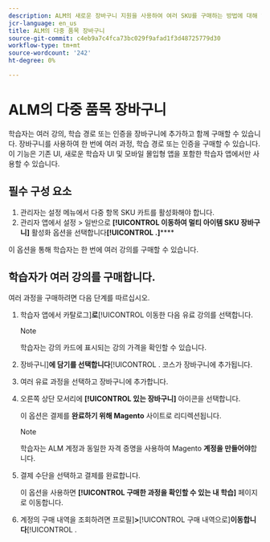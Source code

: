 ```yaml
---
description: ALM의 새로운 장바구니 지원을 사용하여 여러 SKU를 구매하는 방법에 대해 알아보십시오.
jcr-language: en_us
title: ALM의 다중 품목 장바구니
source-git-commit: c4eb9a7c4fca73bc029f9afad1f3d48725779d30
workflow-type: tm+mt
source-wordcount: '242'
ht-degree: 0%

---
```



# ALM의 다중 품목 장바구니

학습자는 여러 강의, 학습 경로 또는 인증을 장바구니에 추가하고 함께 구매할 수 있습니다. 장바구니를 사용하여 한 번에 여러 과정, 학습 경로 또는 인증을 구매할 수 있습니다. 이 기능은 기존 UI, 새로운 학습자 UI 및 모바일 몰입형 앱을 포함한 학습자 앱에서만 사용할 수 있습니다.

## 필수 구성 요소

1. 관리자는 설정 메뉴에서 다중 항목 SKU 카트를 활성화해야 합니다.
1. 관리자 앱에서 설정 > 일반으로 **[!UICONTROL 이동하여 멀티 아이템 SKU 장바구니]** 활성화 옵션을 선택합니다&#x200B;**[!UICONTROL .]******

이 옵션을 통해 학습자는 한 번에 여러 강의를 구매할 수 있습니다.

## 학습자가 여러 강의를 구매합니다.

여러 과정을 구매하려면 다음 단계를 따르십시오.

1. 학습자 앱에서 카탈로그&#x200B;]**로**[!UICONTROL &#x200B;이동한 다음 유료 강의를 선택합니다.

   >[!NOTE]
   >
   >학습자는 강의 카드에 표시되는 강의 가격을 확인할 수 있습니다.

1. 장바구니&#x200B;]**에 담기를 선택합니다**[!UICONTROL . 코스가 장바구니에 추가됩니다.
1. 여러 유료 과정을 선택하고 장바구니에 추가합니다.
1. 오른쪽 상단 모서리에 **[!UICONTROL 있는 장바구니]** 아이콘을 선택합니다.

   이 옵션은 결제를 **완료하기 위해 Magento** 사이트로 리디렉션됩니다.

   >[!NOTE]
   >
   >학습자는 ALM 계정과 동일한 자격 증명을 사용하여 Magento **계정을 만들어야**&#x200B;합니다.

1. 결제 수단을 선택하고 결제를 완료합니다.

   이 옵션을 사용하면 **[!UICONTROL 구매한 과정을 확인할 수 있는 내 학습]** 페이지로 이동합니다.

1. 계정의 구매 내역을 조회하려면 프로필&#x200B;]**>**[!UICONTROL &#x200B;구매 내역으로&#x200B;]**이동합니다**[!UICONTROL .
